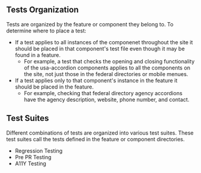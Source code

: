 ## Tests Organization

Tests are organized by the feature or component they belong to. To determine where to place a test:

- If a test applies to all instances of the componenet throughout the site it should be placed in that component's test file even though it may be found in a feature.
  - For example,  a test that checks the opening and closing functionality of the usa-accordion components applies to all the components on the site, not just those in the federal directories or mobile menues.
- If a test applies only to that component's instance in the feature it should be placed in the feature.
  - For example, checking that federal directory agency accordions have the agency description, website, phone number, and contact.

## Test Suites

Different combinations of tests are organized into various test suites.
These test suites call the tests defined in the feature or component directories.

- Regression Testing
- Pre PR Testing
- A11Y Testing